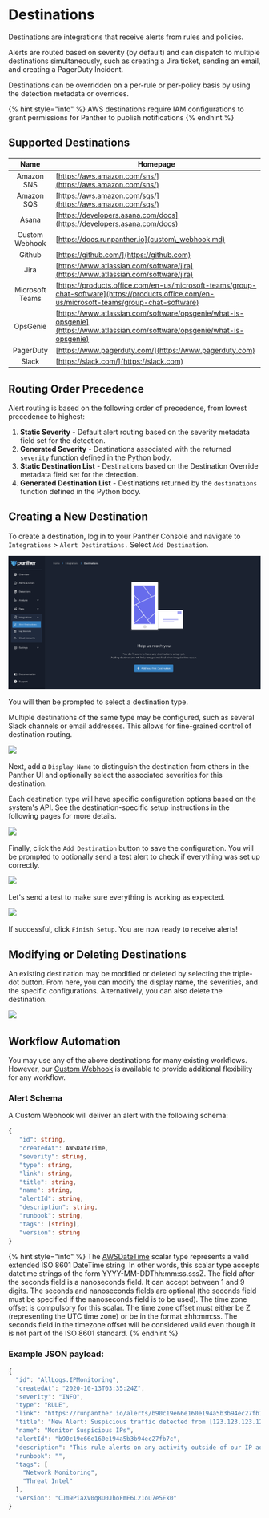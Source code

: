 # Destinations

Destinations are integrations that receive alerts from rules and policies.

Alerts are routed based on severity (by default) and can dispatch to multiple destinations simultaneously, such as creating a Jira ticket, sending an email, and creating a PagerDuty Incident.

Destinations can be overridden on a per-rule or per-policy basis by using the detection metadata or overrides.

{% hint style="info" %}
AWS destinations require IAM configurations to grant permissions for Panther to publish notifications
{% endhint %}

## Supported Destinations

|       Name      | Homepage                                                                                                                                       |
| :-------------: | ---------------------------------------------------------------------------------------------------------------------------------------------- |
|    Amazon SNS   | [https://aws.amazon.com/sns/](https://aws.amazon.com/sns/)                                                                                     |
|    Amazon SQS   | [https://aws.amazon.com/sqs/](https://aws.amazon.com/sqs/)                                                                                     |
|      Asana      | [https://developers.asana.com/docs](https://developers.asana.com/docs)                                                                         |
|  Custom Webhook | [https://docs.runpanther.io](custom\_webhook.md)                                                                                               |
|      Github     | [https://github.com/](https://github.com)                                                                                                      |
|       Jira      | [https://www.atlassian.com/software/jira](https://www.atlassian.com/software/jira)                                                             |
| Microsoft Teams | [https://products.office.com/en-us/microsoft-teams/group-chat-software](https://products.office.com/en-us/microsoft-teams/group-chat-software) |
|     OpsGenie    | [https://www.atlassian.com/software/opsgenie/what-is-opsgenie](https://www.atlassian.com/software/opsgenie/what-is-opsgenie)                   |
|    PagerDuty    | [https://www.pagerduty.com/](https://www.pagerduty.com)                                                                                        |
|      Slack      | [https://slack.com/](https://slack.com)                                                                                                        |

## Routing Order Precedence

Alert routing is based on the following order of precedence, from lowest precedence to highest:

1. **Static Severity** - Default alert routing based on the severity metadata field set for the detection.
2. **Generated Severity** - Destinations associated with the returned `severity` function defined in the Python body.
3. **Static Destination List** - Destinations based on the Destination Override metadata field set for the detection.
4. **Generated Destination List** - Destinations returned by the `destinations` function defined in the Python body.

## Creating a New Destination

To create a destination, log in to your Panther Console and navigate to `Integrations` > `Alert Destinations.` Select `Add Destination`.

![](<../.gitbook/assets/Screen Shot 2021-09-17 at 1.53.11 PM.png>)

You will then be prompted to select a destination type.

Multiple destinations of the same type may be configured, such as several Slack channels or email addresses. This allows for fine-grained control of destination routing.

![](<../.gitbook/assets/readme-destination-types (8) (2) (9).png>)

Next, add a `Display Name` to distinguish the destination from others in the Panther UI and optionally select the associated severities for this destination.

Each destination type will have specific configuration options based on the system's API. See the destination-specific setup instructions in the following pages for more details.

![](<../.gitbook/assets/readme-settings-example (8) (2) (9).png>)

Finally, click the `Add Destination` button to save the configuration. You will be prompted to optionally send a test alert to check if everything was set up correctly.

![](<../.gitbook/assets/readme-test (3) (3) (5) (6) (4).png>)

Let's send a test to make sure everything is working as expected.

![](../.gitbook/assets/readme-test-success.png)

If successful, click `Finish Setup`. You are now ready to receive alerts!

## Modifying or Deleting Destinations

An existing destination may be modified or deleted by selecting the triple-dot button. From here, you can modify the display name, the severities, and the specific configurations. Alternatively, you can also delete the destination.

![](../.gitbook/assets/readme-modify.png)

## Workflow Automation

You may use any of the above destinations for many existing workflows. However, our [Custom Webhook](custom\_webhook.md) is available to provide additional flexibility for any workflow.

### Alert Schema

A Custom Webhook will deliver an alert with the following schema:

```typescript
{
   "id": string,
   "createdAt": AWSDateTime,
   "severity": string,
   "type": string,
   "link": string,
   "title": string,
   "name": string,
   "alertId": string,
   "description": string,
   "runbook": string,
   "tags": [string],
   "version": string
}
```

{% hint style="info" %}
The [AWSDateTime](https://docs.aws.amazon.com/appsync/latest/devguide/scalars.html) scalar type represents a valid extended ISO 8601 DateTime string. In other words, this scalar type accepts datetime strings of the form YYYY-MM-DDThh:mm:ss.sssZ. The field after the seconds field is a nanoseconds field. It can accept between 1 and 9 digits. The seconds and nanoseconds fields are optional (the seconds field must be specified if the nanoseconds field is to be used). The time zone offset is compulsory for this scalar. The time zone offset must either be Z (representing the UTC time zone) or be in the format ±hh:mm:ss. The seconds field in the timezone offset will be considered valid even though it is not part of the ISO 8601 standard.
{% endhint %}

### Example JSON payload:

```javascript
{
  "id": "AllLogs.IPMonitoring",
  "createdAt": "2020-10-13T03:35:24Z",
  "severity": "INFO",
  "type": "RULE",
  "link": "https://runpanther.io/alerts/b90c19e66e160e194a5b3b94ec27fb7c",
  "title": "New Alert: Suspicious traffic detected from [123.123.123.123]",
  "name": "Monitor Suspicious IPs",
  "alertId": "b90c19e66e160e194a5b3b94ec27fb7c",
  "description": "This rule alerts on any activity outside of our IP address whitelist",
  "runbook": "",
  "tags": [
    "Network Monitoring",
    "Threat Intel"
  ],
  "version": "CJm9PiaXV0q8U0JhoFmE6L21ou7e5Ek0"
}
```
